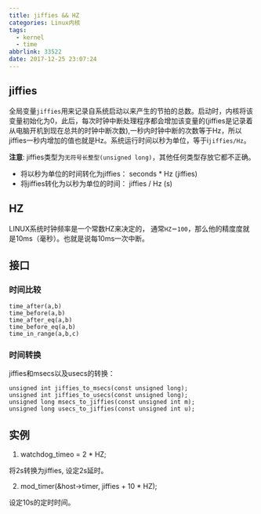 ```yaml
---
title: jiffies && HZ
categories: Linux内核
tags:
  - kernel
  - time
abbrlink: 33522
date: 2017-12-25 23:07:24
---
```


## jiffies

全局变量`jiffies`用来记录自系统启动以来产生的节拍的总数。启动时，内核将该变量初始化为0，此后，每次时钟中断处理程序都会增加该变量的(jiffies是记录着从电脑开机到现在总共的时钟中断次数),一秒内时钟中断的次数等于Hz，所以jiffies一秒内增加的值也就是Hz。系统运行时间以秒为单位，等于i`jiffies/Hz`。

**注意**: jiffies类型为`无符号长整型(unsigned long)`，其他任何类型存放它都不正确。


* 将以秒为单位的时间转化为jiffies： seconds * Hz (jiffies)
* 将jiffies转化为以秒为单位的时间： jiffies / Hz (s)

## HZ

LINUX系统时钟频率是一个常数HZ来决定的， 通常`HZ＝100`，那么他的精度度就是10ms（毫秒）。也就是说每10ms一次中断。

<!--more-->

## 接口

### 时间比较

```
time_after(a,b)
time_before(a,b)
time_after_eq(a,b)
time_before_eq(a,b)
time_in_range(a,b,c)
```

### 时间转换

jiffies和msecs以及usecs的转换：
```
unsigned int jiffies_to_msecs(const unsigned long);
unsigned int jiffies_to_usecs(const unsigned long);
unsigned long msecs_to_jiffies(const unsigned int m);
unsigned long usecs_to_jiffies(const unsigned int u);
```

## 实例

1. watchdog_timeo = 2 * HZ;

将2s转换为jiffies, 设定2s延时。

2. mod_timer(&host->timer, jiffies + 10 * HZ);

设定10s的定时时间。

